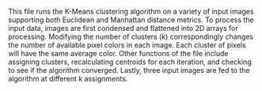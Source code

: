 This file runs the K-Means clustering algorithm on a variety of input images supporting both Euclidean and Manhattan distance metrics. To process the input data, images are first condensed and flattened into 2D arrays for processing. Modifying the number of clusters (k) correspondingly changes the number of available pixel colors in each image. Each cluster of pixels will have the same average color. Other functions of the file include assigning clusters, recalculating centroids for each iteration, and checking to see if the algorithm converged. Lastly, three input images are fed to the algorithm at different k assignments.
